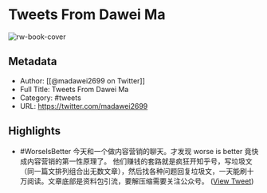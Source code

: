 # Tweets From Dawei Ma

![rw-book-cover](https://pbs.twimg.com/profile_images/1501196648281624581/f9xJHYdd.jpg)

## Metadata
- Author: [[@madawei2699 on Twitter]]
- Full Title: Tweets From Dawei Ma
- Category: #tweets
- URL: https://twitter.com/madawei2699

## Highlights
- #WorseIsBetter
  今天和一个做内容营销的聊天。才发现 worse is better 竟快成内容营销的第一性原理了。
  他们赚钱的套路就是疯狂开知乎号，写垃圾文（同一篇文排列组合出无数文章），然后找各种问题回复垃圾文，一天能刷十万阅读。文章底部是资料包引流，要解压缩需要关注公众号。 ([View Tweet](https://twitter.com/madawei2699/status/1481596368716451842))
